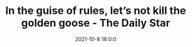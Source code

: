 ---
"title": "In the guise of rules, let’s not kill the golden goose - The Daily Star"
"date": "2021-10-8 18:0:0"
"feed_name": "GOOGLENEWSINDUSTRIAL"
"feed_website": "https://news.google.com/search?q=industrial%2Bincident&hl=en-US&gl=US&ceid=US:en"
"feed_rss": "https://news.google.com/rss/search?q=industrial%2Bincident&hl=en-US&gl=US&ceid=US:en"
"link": "https://www.thedailystar.net/views/opinion/news/the-guise-rules-lets-not-kill-the-golden-goose-2193856"
"source": "{'href': 'https://www.thedailystar.net', 'title': 'The Daily Star'}"
"file": "_posts/2021-1-1-819f84fc09a360d6e7f87f646a0b3b84881cd5eb.md"
"accident": "0"
"drilling": "0"
"dead": "0"
"injured": "0"
"arrested": "0"
"place": "unknown place"
"where": "unknown site"
"causes": "unknown"
"place_uri": "unknown place"
---